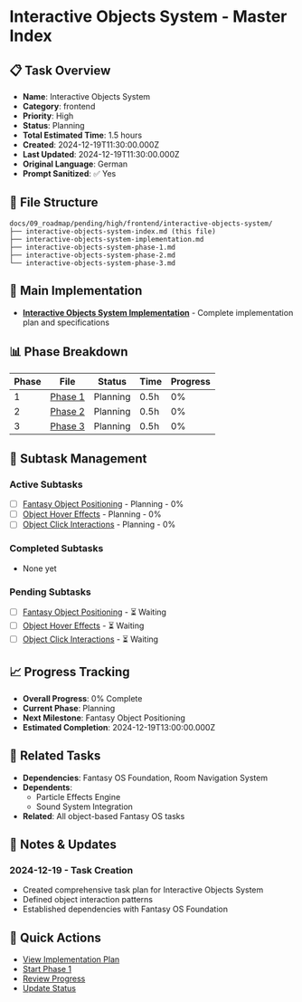 # Interactive Objects System - Master Index

## 📋 Task Overview
- **Name**: Interactive Objects System
- **Category**: frontend
- **Priority**: High
- **Status**: Planning
- **Total Estimated Time**: 1.5 hours
- **Created**: 2024-12-19T11:30:00.000Z
- **Last Updated**: 2024-12-19T11:30:00.000Z
- **Original Language**: German
- **Prompt Sanitized**: ✅ Yes

## 📁 File Structure
```
docs/09_roadmap/pending/high/frontend/interactive-objects-system/
├── interactive-objects-system-index.md (this file)
├── interactive-objects-system-implementation.md
├── interactive-objects-system-phase-1.md
├── interactive-objects-system-phase-2.md
└── interactive-objects-system-phase-3.md
```

## 🎯 Main Implementation
- **[Interactive Objects System Implementation](./interactive-objects-system-implementation.md)** - Complete implementation plan and specifications

## 📊 Phase Breakdown
| Phase | File | Status | Time | Progress |
|-------|------|--------|------|----------|
| 1 | [Phase 1](./interactive-objects-system-phase-1.md) | Planning | 0.5h | 0% |
| 2 | [Phase 2](./interactive-objects-system-phase-2.md) | Planning | 0.5h | 0% |
| 3 | [Phase 3](./interactive-objects-system-phase-3.md) | Planning | 0.5h | 0% |

## 🔄 Subtask Management
### Active Subtasks
- [ ] [Fantasy Object Positioning](./interactive-objects-system-phase-1.md) - Planning - 0%
- [ ] [Object Hover Effects](./interactive-objects-system-phase-2.md) - Planning - 0%
- [ ] [Object Click Interactions](./interactive-objects-system-phase-3.md) - Planning - 0%

### Completed Subtasks
- None yet

### Pending Subtasks
- [ ] [Fantasy Object Positioning](./interactive-objects-system-phase-1.md) - ⏳ Waiting
- [ ] [Object Hover Effects](./interactive-objects-system-phase-2.md) - ⏳ Waiting
- [ ] [Object Click Interactions](./interactive-objects-system-phase-3.md) - ⏳ Waiting

## 📈 Progress Tracking
- **Overall Progress**: 0% Complete
- **Current Phase**: Planning
- **Next Milestone**: Fantasy Object Positioning
- **Estimated Completion**: 2024-12-19T13:00:00.000Z

## 🔗 Related Tasks
- **Dependencies**: Fantasy OS Foundation, Room Navigation System
- **Dependents**: 
  - Particle Effects Engine
  - Sound System Integration
- **Related**: All object-based Fantasy OS tasks

## 📝 Notes & Updates
### 2024-12-19 - Task Creation
- Created comprehensive task plan for Interactive Objects System
- Defined object interaction patterns
- Established dependencies with Fantasy OS Foundation

## 🚀 Quick Actions
- [View Implementation Plan](./interactive-objects-system-implementation.md)
- [Start Phase 1](./interactive-objects-system-phase-1.md)
- [Review Progress](#progress-tracking)
- [Update Status](#notes--updates)
